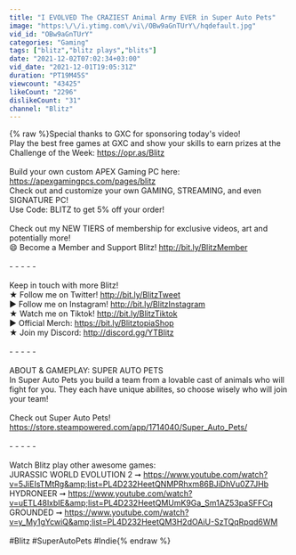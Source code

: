 ```yaml
---
title: "I EVOLVED The CRAZIEST Animal Army EVER in Super Auto Pets"
image: "https:\/\/i.ytimg.com\/vi\/OBw9aGnTUrY\/hqdefault.jpg"
vid_id: "OBw9aGnTUrY"
categories: "Gaming"
tags: ["blitz","blitz plays","blits"]
date: "2021-12-02T07:02:34+03:00"
vid_date: "2021-12-01T19:05:31Z"
duration: "PT19M45S"
viewcount: "43425"
likeCount: "2296"
dislikeCount: "31"
channel: "Blitz"
---
```

{% raw %}Special thanks to GXC for sponsoring today's video! <br />Play the best free games at GXC and show your skills to earn prizes at the Challenge of the Week: <a rel="nofollow" target="blank" href="https://opr.as/Blitz">https://opr.as/Blitz</a> <br /><br />Build your own custom APEX Gaming PC here: <a rel="nofollow" target="blank" href="https://apexgamingpcs.com/pages/blitz">https://apexgamingpcs.com/pages/blitz</a><br />Check out and customize your own GAMING, STREAMING, and even SIGNATURE PC!<br />Use Code: BLITZ to get 5% off your order!<br /><br />Check out my NEW TIERS of membership for exclusive videos, art and potentially more!<br />😄 Become a Member and Support Blitz! <a rel="nofollow" target="blank" href="http://bit.ly/BlitzMember">http://bit.ly/BlitzMember</a><br /><br />- - - - -<br /><br />Keep in touch with more Blitz!<br />★ Follow me on Twitter! <a rel="nofollow" target="blank" href="http://bit.ly/BlitzTweet">http://bit.ly/BlitzTweet</a><br />► Follow me on Instagram! <a rel="nofollow" target="blank" href="http://bit.ly/BlitzInstagram">http://bit.ly/BlitzInstagram</a><br />★ Watch me on Tiktok! <a rel="nofollow" target="blank" href="http://bit.ly/BlitzTiktok">http://bit.ly/BlitzTiktok</a><br />► Official Merch: <a rel="nofollow" target="blank" href="https://bit.ly/BlitztopiaShop">https://bit.ly/BlitztopiaShop</a><br />★ Join my Discord: <a rel="nofollow" target="blank" href="http://discord.gg/YTBlitz">http://discord.gg/YTBlitz</a><br /><br />- - - - -<br /><br />ABOUT &amp; GAMEPLAY: SUPER AUTO PETS<br />In Super Auto Pets you build a team from a lovable cast of animals who will fight for you. They each have unique abilites, so choose wisely who will join your team!<br /><br />Check out Super Auto Pets!<br /><a rel="nofollow" target="blank" href="https://store.steampowered.com/app/1714040/Super_Auto_Pets/">https://store.steampowered.com/app/1714040/Super_Auto_Pets/</a><br /><br />- - - - -<br /><br />Watch Blitz play other awesome games: <br />JURASSIC WORLD EVOLUTION 2 ➞ <a rel="nofollow" target="blank" href="https://www.youtube.com/watch?v=5JiEIsTMtRg&amp;list=PL4D232HeetQNMPRhxm86BJiDhVu0Z7JHb">https://www.youtube.com/watch?v=5JiEIsTMtRg&amp;list=PL4D232HeetQNMPRhxm86BJiDhVu0Z7JHb</a><br />HYDRONEER ➞ <a rel="nofollow" target="blank" href="https://www.youtube.com/watch?v=uETL48lxbIE&amp;list=PL4D232HeetQMUmK9Ga_Sm1AZ53paSFFCq">https://www.youtube.com/watch?v=uETL48lxbIE&amp;list=PL4D232HeetQMUmK9Ga_Sm1AZ53paSFFCq</a><br />GROUNDED ➞ <a rel="nofollow" target="blank" href="https://www.youtube.com/watch?v=y_My1gYcwiQ&amp;list=PL4D232HeetQM3H2dOAiU-SzTQqRpqd6WM">https://www.youtube.com/watch?v=y_My1gYcwiQ&amp;list=PL4D232HeetQM3H2dOAiU-SzTQqRpqd6WM</a><br /><br />#Blitz #SuperAutoPets #Indie{% endraw %}
